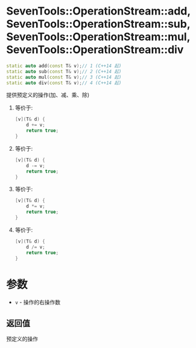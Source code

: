 # SevenTools::OperationStream::add, SevenTools::OperationStream::sub, SevenTools::OperationStream::mul, SevenTools::OperationStream::div

```cpp
static auto add(const T& v);// 1 (C++14 起)
static auto sub(const T& v);// 2 (C++14 起)
static auto mul(const T& v);// 3 (C++14 起)
static auto div(const T& v);// 4 (C++14 起)
```

提供预定义的操作(加、减、乘、除)

1. 等价于:
    ```cpp
    [v](T& d) {
        d += v;
        return true;
    }
    ```
2. 等价于:
    ```cpp
    [v](T& d) {
        d -= v;
        return true;
    }
    ```
3. 等价于:
    ```cpp
    [v](T& d) {
        d *= v;
        return true;
    }
    ```
4. 等价于:
    ```cpp
    [v](T& d) {
        d /= v;
        return true;
    }
    ```

# 参数

- `v` \- 操作的右操作数

## 返回值

预定义的操作